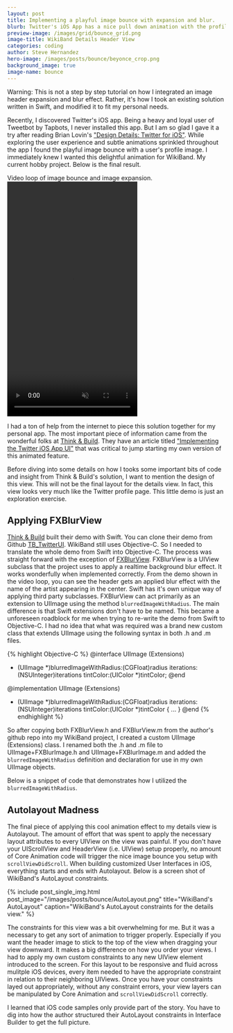 ```yaml
---
layout: post
title: Implementing a playful image bounce with expansion and blur.
blurb: Twitter's iOS App has a nice pull down animation with the profile's header image.  I attempt to re-create it for WikiBand.
preview-image: /images/grid/bounce_grid.png
image-title: WikiBand Details Header View
categories: coding 
author: Steve Hernandez
hero-image: /images/posts/bounce/beyonce_crop.png
background_image: true
image-name: bounce
---
```


<span class="post-italics">Warning:</span>  This is not a step by step tutorial on how I integrated an image header expansion and blur effect.  Rather, it's how I took an existing solution written in Swift, and modified it to fit my personal needs.

Recently, I discovered Twitter's iOS app.  Being a heavy and loyal user of Tweetbot by Tapbots, I never installed this app.  But I am so glad I gave it a try after reading Brian Lovin's ["Design Details: Twitter for iOS"](http://blog.brianlovin.com/design-details-twitter-for-ios/). While exploring the user experience and subtle animations sprinkled throughout the app I found the playful image bounce with a user's profile image.  I immediately knew I wanted this delightful animation for WikiBand.   My current hobby project.  Below is the final result.

<div class="post-video-container">
  <span class="post-video-description">Video loop of image bounce and image expansion.</span>
  <video width="300" height="540" loop autoplay muted class="post-video">
    <source src="/images/posts/bounce/WikiBand_Demo_720p.mp4" type="video/mp4">
  </video>
</div>

I had a ton of help from the internet to piece this solution together for my personal app.  The most important piece of information came from the wonderful folks at [Think & Build](http://www.thinkandbuild.it/).  They have an article titled ["Implementing the Twitter iOS App UI"](http://www.thinkandbuild.it/implementing-the-twitter-ios-app-ui/) that was critical to jump starting my own version of this animated feature.  

Before diving into some details on how I tooks some important bits of code and insight from Think & Build's solution, I want to mention the design of this view.  This will not be the final layout for the details view.  In fact, this view looks very much like the Twitter profile page.  This little demo is just an exploration exercise.  

## Applying FXBlurView

[Think & Build](http://www.thinkandbuild.it/) built their demo with Swift.  You can clone their demo from Github [TB_TwitterUI](https://github.com/ariok/TB_TwitterUI).  WikiBand still uses Objective-C.  So I needed to translate the whole demo from Swift into Objective-C. The process was straight forward with the exception of [FXBlurView](https://github.com/nicklockwood/FXBlurView).  FXBlurView is a UIView subclass that the project uses to apply a realtime background blur effect.  It works wonderfully when implemented correctly.  From the demo shown in the video loop, you can see the header gets an applied blur effect with the name of the artist appearing in the center.  Swift has it's own unique way of applying third party subclasses.  FXBlurView can act primarily as an extension to UIImage using the method ```blurredImageWithRadius```. The main difference is that Swift extensions don't have to be named.  This became a unforeseen roadblock for me when trying to re-write the demo from Swift to Objective-C.  I had no idea that what was required was a brand new custom class that extends UIImage using the following syntax in both .h and .m files.

{% highlight Objective-C %}
@interface UIImage (Extensions)
- (UIImage *)blurredImageWithRadius:(CGFloat)radius
      iterations:(NSUInteger)iterations
      tintColor:(UIColor *)tintColor;
@end

@implementation UIImage (Extensions)
- (UIImage *)blurredImageWithRadius:(CGFloat)radius
      iterations:(NSUInteger)iterations
      tintColor:(UIColor *)tintColor {
      ...
    }
@end
{% endhighlight %}

So after copying both FXBlurView.h and FXBlurView.m from the author's github repo into my WikiBand project, I created a custom UIImage (Extensions) class.  I renamed both the .h and .m file to UIImage+FXBlurImage.h and UIImage+FXBlurImage.m and added the ```blurredImageWithRadius``` definition and declaration for use in my own UIImage objects.  

Below is a snippet of code that demonstrates how I utilized the ```blurredImageWithRadius```.

<script src="https://gist.github.com/slhernandez/f76476d4cd6310c7d26a.js"></script>

## Autolayout Madness

The final piece of applying this cool animation effect to my details view is Autolayout.  The amount of effort that was spent to apply the necessary layout attributes to every UIView on the view was painful.  If you don't have your UIScrollView and HeaderView (i.e. UIView) setup properly, no amount of Core Animation code will trigger the nice image bounce you setup with ```scrollViewDidScroll```.  When building customized User Interfaces in iOS, everything starts and ends with Autolayout.  Below is a screen shot of WikiBand's AutoLayout constraints.  

{% include post_single_img.html post_image="/images/posts/bounce/AutoLayout.png" title="WikiBand's AutoLayout" caption="WikiBand's AutoLayout constraints for the details view." %}

The constraints for this view was a bit overwhelming for me.  But it was a necessary to get any sort of animation to trigger properly.  Especially if you want the header image to stick to the top of the view when dragging your view downward.  It makes a big difference on how you order your views.  I had to apply my own custom constraints to any new UIView element introduced to the screen.  For this layout to be responsive and fluid across mulitple iOS devices, every item needed to have the appropriate constraint in relation to their neighboring UIViews.  Once you have your constraints layed out appropriately, without any constraint errors, your view layers can be manipulated by Core Animation and ```scrollViewDidScroll``` correctly.

I learned that iOS code samples only provide part of the story.  You have to dig into how the author structured their AutoLayout constraints in Interface Builder to get the full picture.   
